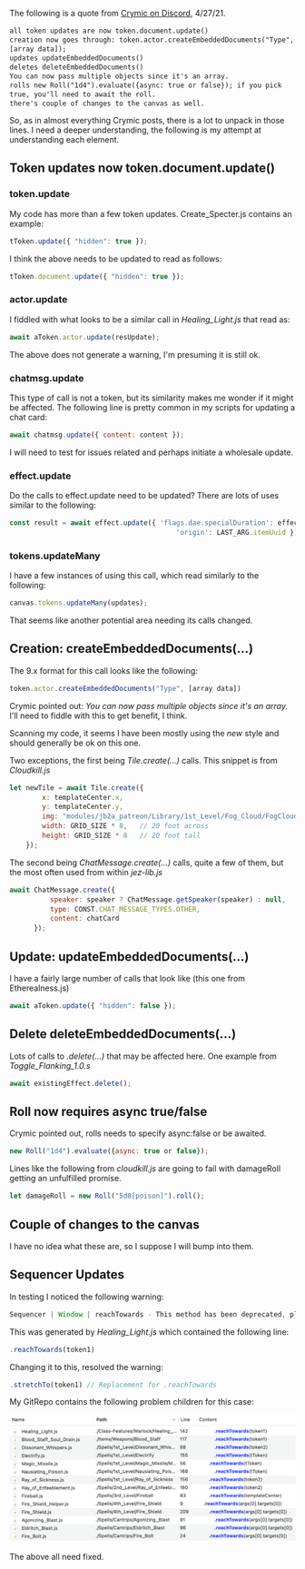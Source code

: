 The following is a quote from [Crymic on Discord](https://discord.com/channels/562549978506199042/849048013468598272/968966845833019412), 4/27/21.

~~~
all token updates are now token.document.update()
creation now goes through: token.actor.createEmbeddedDocuments("Type", [array data]);
updates updateEmbeddedDocuments()
deletes deleteEmbeddedDocuments()
You can now pass multiple objects since it's an array. 
rolls new Roll("1d4").evaluate({async: true or false}); if you pick true, you'll need to await the roll. 
there's couple of changes to the canvas as well.
~~~

So, as in almost everything Crymic posts, there is a lot to unpack in those lines.  I need a deeper understanding, the following is my attempt at understanding each element.

## Token updates now token.document.update()

### token.update
My code has more than a few token updates.  Create_Specter.js contains an example:

~~~javascript
tToken.update({ "hidden": true });
~~~

I think the above needs to be updated to read as follows:

~~~javascript
tToken.document.update({ "hidden": true });
~~~

### actor.update
I fiddled with what looks to be a similar call in *Healing_Light.js* that read as:

~~~javascript
await aToken.actor.update(resUpdate);
~~~ 

The above does not generate a warning, I'm presuming it is still ok. 

### chatmsg.update 
This type of call is not a token, but its similarity makes me wonder if it might be affected.  The following line is pretty common in my scripts for updating a chat card:

~~~javascript
await chatmsg.update({ content: content });
~~~

I will need to test for issues related and perhaps initiate a wholesale update.

### effect.update

Do the calls to effect.update need to be updated?  There are lots of uses similar to the following:

~~~javascript
const result = await effect.update({ 'flags.dae.specialDuration': effect.data.flags.dae.specialDuration,
                                         'origin': LAST_ARG.itemUuid });                                    
~~~

### tokens.updateMany

I have a few instances of using this call, which read similarly to the following:

~~~javascript
canvas.tokens.updateMany(updates);
~~~

That seems like another potential area needing its calls changed.

## Creation: createEmbeddedDocuments(...)

The 9.x format for this call looks like the following:

~~~javascript
token.actor.createEmbeddedDocuments("Type", [array data])
~~~

Crymic pointed out: *You can now pass multiple objects since it's an array.* I'll need to fiddle with this to get benefit, I think.

Scanning my code, it seems I have been mostly using the *new* style and should generally be ok on this one.  

Two exceptions, the first being *Tile.create(...)* calls.  This snippet is from *Cloudkill.js*

~~~javascript
let newTile = await Tile.create({
        x: templateCenter.x,
        y: templateCenter.y,
        img: "modules/jb2a_patreon/Library/1st_Level/Fog_Cloud/FogCloud_03_Regular_Green02_800x800.webm",
        width: GRID_SIZE * 8,   // 20 foot across
        height: GRID_SIZE * 8   // 20 foot tall 
    });
~~~

The second being *ChatMessage.create(...)* calls, quite a few of them, but the most often used from within *jez-lib.js*

~~~javascript
await ChatMessage.create({
          speaker: speaker ? ChatMessage.getSpeaker(speaker) : null,
          type: CONST.CHAT_MESSAGE_TYPES.OTHER,
          content: chatCard
      });
~~~

## Update: updateEmbeddedDocuments(...)

I have a fairly large number of calls that look like (this one from Etherealness.js)

~~~javascript
await aToken.update({ "hidden": false });
~~~


## Delete deleteEmbeddedDocuments(...)

Lots of calls to *.delete(...)* that may be affected here.  One example from *Toggle_Flanking_1.0.s*

~~~javascript
await existingEffect.delete();
~~~

## Roll now requires async true/false
Crymic pointed out, rolls needs to specify async:false or be awaited. 

~~~javascript
new Roll("1d4").evaluate({async: true or false}); 
~~~

Lines like the following from *cloudkill.js* are going to fail with damageRoll getting an unfulfilled promise. 

~~~javascript
let damageRoll = new Roll("5d8[poison]").roll();
~~~

## Couple of changes to the canvas

I have no idea what these are, so I suppose I will bump into them. 

## Sequencer Updates

In testing I noticed the following warning: 

~~~javascript
Sequencer | Window | reachTowards - This method has been deprecated, please use .stretchTo() instead
~~~

This was generated by *Healing_Light.js* which contained the following line:

~~~javascript
.reachTowards(token1)
~~~

Changing it to this, resolved the warning:

~~~javascript
.stretchTo(token1) // Replacement for .reachTowards
~~~

My GitRepo contains the following problem children for this case:

![reachTowards().png](Upgrading_8.9_to_9.x/reachTowards().png)
 
The above all need fixed.  